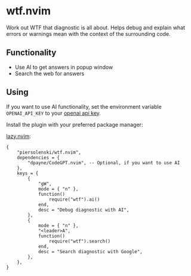 # wtf.nvim

Work out WTF that diagnostic is all about. Helps debug and explain what errors or warnings mean with the context of the surrounding code.

## Functionality

* Use AI to get answers in popup window
* Search the web for answers 

## Using

If you want to use AI functionality, set the environment variable `OPENAI_API_KEY` to your [openai api key](https://platform.openai.com/account/api-keys).

Install the plugin with your preferred package manager:

[lazy.nvim](https://github.com/folke/lazy.nvim):

```
{
	"piersolenski/wtf.nvim",
	dependencies = {
		"dpayne/CodeGPT.nvim", -- Optional, if you want to use AI
	},
	keys = {
		{
			"gW",
			mode = { "n" },
			function()
				require("wtf").ai()
			end,
			desc = "Debug diagnostic with AI",
		},
		{
			mode = { "n" },
			"<leader>A",
			function()
				require("wtf").search()
			end,
			desc = "Search diagnostic with Google",
		},
	},
}
```
